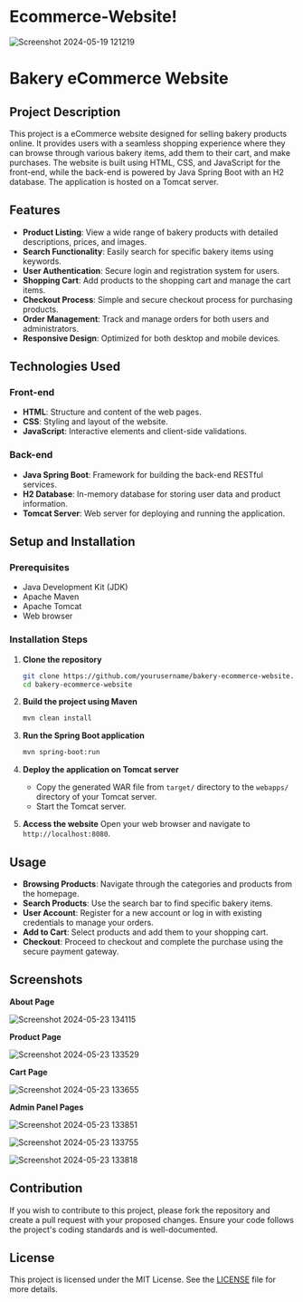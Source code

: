 # Ecommerce-Website!


![Screenshot 2024-05-19 121219](https://github.com/divya-gadekar28/Ecommerce-Website/assets/116143709/4c176e00-161c-481d-8090-bb0423379b36)

# Bakery eCommerce Website

## Project Description

This project is a eCommerce website designed for selling bakery products online. It provides users with a seamless shopping experience where they can browse through various bakery items, add them to their cart, and make purchases. The website is built using HTML, CSS, and JavaScript for the front-end, while the back-end is powered by Java Spring Boot with an H2 database. The application is hosted on a Tomcat server.

## Features

- **Product Listing**: View a wide range of bakery products with detailed descriptions, prices, and images.
- **Search Functionality**: Easily search for specific bakery items using keywords.
- **User Authentication**: Secure login and registration system for users.
- **Shopping Cart**: Add products to the shopping cart and manage the cart items.
- **Checkout Process**: Simple and secure checkout process for purchasing products.
- **Order Management**: Track and manage orders for both users and administrators.
- **Responsive Design**: Optimized for both desktop and mobile devices.

## Technologies Used

### Front-end
- **HTML**: Structure and content of the web pages.
- **CSS**: Styling and layout of the website.
- **JavaScript**: Interactive elements and client-side validations.

### Back-end
- **Java Spring Boot**: Framework for building the back-end RESTful services.
- **H2 Database**: In-memory database for storing user data and product information.
- **Tomcat Server**: Web server for deploying and running the application.

## Setup and Installation

### Prerequisites
- Java Development Kit (JDK)
- Apache Maven
- Apache Tomcat
- Web browser

### Installation Steps
1. **Clone the repository**
   ```bash
   git clone https://github.com/yourusername/bakery-ecommerce-website.git
   cd bakery-ecommerce-website
   ```

2. **Build the project using Maven**
   ```bash
   mvn clean install
   ```

3. **Run the Spring Boot application**
   ```bash
   mvn spring-boot:run
   ```

4. **Deploy the application on Tomcat server**
   - Copy the generated WAR file from `target/` directory to the `webapps/` directory of your Tomcat server.
   - Start the Tomcat server.

5. **Access the website**
   Open your web browser and navigate to `http://localhost:8080`.

## Usage

- **Browsing Products**: Navigate through the categories and products from the homepage.
- **Search Products**: Use the search bar to find specific bakery items.
- **User Account**: Register for a new account or log in with existing credentials to manage your orders.
- **Add to Cart**: Select products and add them to your shopping cart.
- **Checkout**: Proceed to checkout and complete the purchase using the secure payment gateway.

## Screenshots

**About Page**

![Screenshot 2024-05-23 134115](https://github.com/divya-gadekar28/Ecommerce-Website/assets/116143709/f020238a-e956-477c-8af3-d6904b79a13e)

**Product Page**

![Screenshot 2024-05-23 133529](https://github.com/divya-gadekar28/Ecommerce-Website/assets/116143709/e9d4d5a3-fa04-4e1b-9f36-1b9af719b318)

**Cart Page**

![Screenshot 2024-05-23 133655](https://github.com/divya-gadekar28/Ecommerce-Website/assets/116143709/a7a72337-2792-490c-a3e0-85b4cf8a838b)

**Admin Panel Pages**

![Screenshot 2024-05-23 133851](https://github.com/divya-gadekar28/Ecommerce-Website/assets/116143709/b65476a8-3284-457c-9ca8-213f66e4ff5e)

![Screenshot 2024-05-23 133755](https://github.com/divya-gadekar28/Ecommerce-Website/assets/116143709/fa20feca-ede0-40bf-8654-afafb5b84f59)

![Screenshot 2024-05-23 133818](https://github.com/divya-gadekar28/Ecommerce-Website/assets/116143709/af574b33-579d-4628-8e83-540602089539)


## Contribution

If you wish to contribute to this project, please fork the repository and create a pull request with your proposed changes. Ensure your code follows the project's coding standards and is well-documented.

## License

This project is licensed under the MIT License. See the [LICENSE](LICENSE) file for more details.

